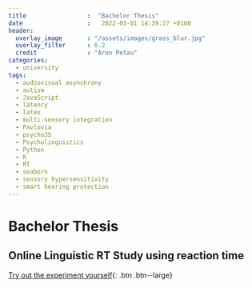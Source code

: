 ```yaml
---
title                 :  "Bachelor Thesis"
date                  :   2022-03-01 14:39:27 +0100
header:
  overlay_image       : "/assets/images/grass_blur.jpg"
  overlay_filter      : 0.2
  credit              : "Aron Petau"
categories:
  - university
tags:
  - audiovisual asynchrony
  - autism
  - JavaScript
  - latency
  - latex
  - multi-sensory integration
  - Pavlovia
  - psychoJS
  - Psycholinguistics
  - Python
  - R
  - RT
  - seaborn
  - sensory hypersensitivity
  - smart hearing protection
---
```


# Bachelor Thesis
## Online Linguistic RT Study using reaction time



[Try out the experiment yourself](https://moryscarter.com/vespr/pavlovia.php?folder=arontaupe&experiment=av_experiment/&id=public&researcher=aron){: .btn .btn--large}

